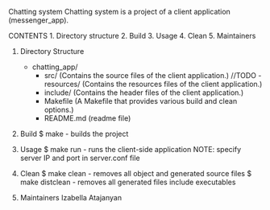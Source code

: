 Chatting system
Chatting system is a project of a client application (messenger_app).

CONTENTS
    1. Directory structure
    2. Build
    3. Usage
    4. Clean
    5. Maintainers


1. Directory Structure
    - chatting_app/
        - src/ (Contains the source files of the client application.)
      //TODO  - resources/ (Contains the resources files of the client application.)
        - include/ (Contains the header files of the client application.)
        - Makefile (A Makefile that provides various build and clean options.)
        - README.md (readme file)

2. Build
    $ make - builds the project

3. Usage
    $ make run - runs the client-side application
        NOTE: specify server IP and port in server.conf file

4. Clean
    $ make clean - removes all object and generated source files
    $ make distclean - removes all generated files include executables

5. Maintainers
    Izabella Atajanyan
